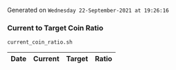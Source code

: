 Generated on `Wednesday 22-September-2021 at 19:26:16`

### Current to Target Coin Ratio
`current_coin_ratio.sh`

Date|Current|Target|Ratio
---|---|---|---
